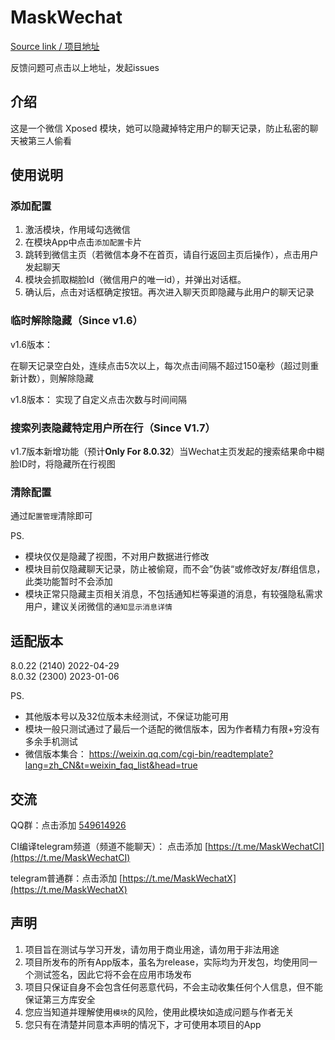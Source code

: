 # MaskWechat

[Source link / 项目地址](https://github.com/Mingyueyixi/MaskWechat)

反馈问题可点击以上地址，发起issues


## 介绍
这是一个微信 Xposed 模块，她可以隐藏掉特定用户的聊天记录，防止私密的聊天被第三人偷看


## 使用说明

### 添加配置

1.  激活模块，作用域勾选微信
2.  在模块App中点击`添加配置`卡片
3.  跳转到微信主页（若微信本身不在首页，请自行返回主页后操作），点击用户发起聊天
4.  模块会抓取糊脸Id（微信用户的唯一id），并弹出对话框。
5.  确认后，点击对话框确定按钮。再次进入聊天页即隐藏与此用户的聊天记录

### 临时解除隐藏（Since v1.6）

v1.6版本：

在聊天记录空白处，连续点击5次以上，每次点击间隔不超过150毫秒（超过则重新计数），则解除隐藏

v1.8版本：
实现了自定义点击次数与时间间隔

### 搜索列表隐藏特定用户所在行（Since V1.7）

v1.7版本新增功能（预计**Only For 8.0.32**）当Wechat主页发起的搜索结果命中糊脸ID时，将隐藏所在行视图


### 清除配置

通过`配置管理`清除即可


PS.

- 模块仅仅是隐藏了视图，不对用户数据进行修改
- 模块目前仅隐藏聊天记录，防止被偷窥，而不会”伪装“或修改好友/群组信息，此类功能暂时不会添加
- 模块正常只隐藏主页相关消息，不包括通知栏等渠道的消息，有较强隐私需求用户，建议关闭微信的`通知显示消息详情`

## 适配版本

8.0.22 (2140) 2022-04-29    
8.0.32 (2300) 2023-01-06

PS.
- 其他版本号以及32位版本未经测试，不保证功能可用
- 模块一般只测试通过了最后一个适配的微信版本，因为作者精力有限+穷没有多余手机测试
- 微信版本集合： https://weixin.qq.com/cgi-bin/readtemplate?lang=zh_CN&t=weixin_faq_list&head=true


## 交流

QQ群：点击添加 [549614926](https://qm.qq.com/cgi-bin/qm/qr?k=J884tv29im41_SuTo1Hm_gapAL6gBySJ&authKey=6jUdcjVCpYgDGmLsZmtkCtxJQY+oas0RACQ6vS9E+4xpMRB6858C/OMLhlSKxZRC&noverify=0)

CI编译telegram频道（频道不能聊天）： 点击添加 [https://t.me/MaskWechatCI](https://t.me/MaskWechatCI)

telegram普通群：点击添加 [https://t.me/MaskWechatX](https://t.me/MaskWechatX)

## 声明

1. 项目旨在测试与学习开发，请勿用于商业用途，请勿用于非法用途  
2. 项目所发布的所有App版本，虽名为release，实际均为开发包，均使用同一个测试签名，因此它将不会在应用市场发布  
3. 项目只保证自身不会包含任何恶意代码，不会主动收集任何个人信息，但不能保证第三方库安全  
4. 您应当知道并理解使用`模块`的风险，使用此模块如造成问题与作者无关  
5. 您只有在清楚并同意本声明的情况下，才可使用本项目的App  
